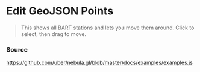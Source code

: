 # Edit GeoJSON Points

> This shows all BART stations and lets you move them around.
> Click to select, then drag to move.


<!-- INJECT:"EditPointsExample" -->


### Source
https://github.com/uber/nebula.gl/blob/master/docs/examples/examples.js

